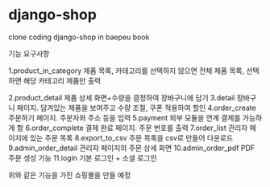 # django-shop
clone coding django-shop in baepeu book

기능 요구사항

1.product_in_category
  제품 목록, 카테고리를 선택하지 않으면 전체 제품 목록, 선택하면 해당 카테고리 제품만 출력
  
2.product_detail
  제품 상세 화면+수량을 결정하여 장바구니에 담기
3.detail
  장바구니 페이지. 담겨있는 제품을 보여주고 수량 조절, 쿠폰 적용하여 할인
4.order_create
  주문하기 페이지. 주문자와 주소 등을 입력
5.payment
  외부 모듈을 연계 결제를 가능하게 함
6.order_complete
  결제 완료 페이지. 주문 번호를 출력
7.order_list
  관리자 페이지에 있는 주문 목록
8.export_to_csv
  주문 목록을 csv로 만들어 다운로드
9.admin_order_detail
  관리자 페이지의 주문 상세 화면
10.admin_order_pdf
  PDF 주문 생성 기능
11.login
  기본 로그인 + 소셜 로그인
  
위와 같은 기능을 가진 쇼핑몰을 만들 예정
